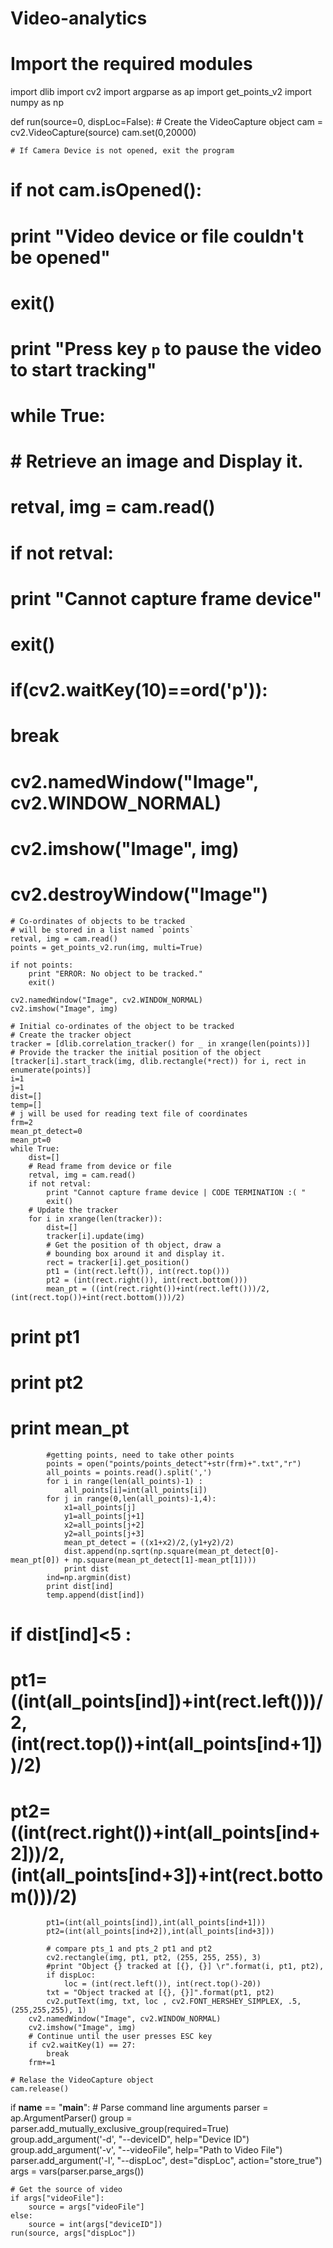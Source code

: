 # Video-analytics
# Import the required modules 
import dlib
import cv2
import argparse as ap
import get_points_v2
import numpy as np


def run(source=0, dispLoc=False):
    # Create the VideoCapture object
    cam = cv2.VideoCapture(source)
    cam.set(0,20000)

    # If Camera Device is not opened, exit the program
#    if not cam.isOpened():
#        print "Video device or file couldn't be opened"
#        exit()
#    
#    print "Press key `p` to pause the video to start tracking"
#    while True:
#        # Retrieve an image and Display it.
#        retval, img = cam.read()
#        if not retval:
#            print "Cannot capture frame device"
#            exit()
#        if(cv2.waitKey(10)==ord('p')):
#            break
#        cv2.namedWindow("Image", cv2.WINDOW_NORMAL)
#        cv2.imshow("Image", img)
#    cv2.destroyWindow("Image")

    # Co-ordinates of objects to be tracked 
    # will be stored in a list named `points`
    retval, img = cam.read()
    points = get_points_v2.run(img, multi=True) 

    if not points:
        print "ERROR: No object to be tracked."
        exit()

    cv2.namedWindow("Image", cv2.WINDOW_NORMAL)
    cv2.imshow("Image", img)

    # Initial co-ordinates of the object to be tracked 
    # Create the tracker object
    tracker = [dlib.correlation_tracker() for _ in xrange(len(points))]
    # Provide the tracker the initial position of the object
    [tracker[i].start_track(img, dlib.rectangle(*rect)) for i, rect in enumerate(points)]
    i=1
    j=1
    dist=[]
    temp=[]
    # j will be used for reading text file of coordinates
    frm=2
    mean_pt_detect=0
    mean_pt=0
    while True:
        dist=[]
        # Read frame from device or file
        retval, img = cam.read()
        if not retval:
            print "Cannot capture frame device | CODE TERMINATION :( "
            exit()
        # Update the tracker  
        for i in xrange(len(tracker)):
            dist=[]
            tracker[i].update(img)
            # Get the position of th object, draw a 
            # bounding box around it and display it.
            rect = tracker[i].get_position()
            pt1 = (int(rect.left()), int(rect.top()))
            pt2 = (int(rect.right()), int(rect.bottom()))
            mean_pt = ((int(rect.right())+int(rect.left()))/2,(int(rect.top())+int(rect.bottom()))/2)
#            print pt1
#            print pt2            
#            print mean_pt
            
            #getting points, need to take other points
            points = open("points/points_detect"+str(frm)+".txt","r")
            all_points = points.read().split(',')
            for i in range(len(all_points)-1) :
                all_points[i]=int(all_points[i])
            for j in range(0,len(all_points)-1,4):
                x1=all_points[j]
                y1=all_points[j+1]
                x2=all_points[j+2]
                y2=all_points[j+3]
                mean_pt_detect = ((x1+x2)/2,(y1+y2)/2)
                dist.append(np.sqrt(np.square(mean_pt_detect[0]-mean_pt[0]) + np.square(mean_pt_detect[1]-mean_pt[1])))
                print dist
            ind=np.argmin(dist)
            print dist[ind]
            temp.append(dist[ind])
#            if dist[ind]<5 :
#                pt1=((int(all_points[ind])+int(rect.left()))/2,(int(rect.top())+int(all_points[ind+1]))/2)
#                pt2=((int(rect.right())+int(all_points[ind+2]))/2,(int(all_points[ind+3])+int(rect.bottom()))/2)
            pt1=(int(all_points[ind]),int(all_points[ind+1]))
            pt2=(int(all_points[ind+2]),int(all_points[ind+3]))          
            
            # compare pts_1 and pts_2 pt1 and pt2
            cv2.rectangle(img, pt1, pt2, (255, 255, 255), 3)
            #print "Object {} tracked at [{}, {}] \r".format(i, pt1, pt2),
            if dispLoc:
                loc = (int(rect.left()), int(rect.top()-20))
	        txt = "Object tracked at [{}, {}]".format(pt1, pt2)
	        cv2.putText(img, txt, loc , cv2.FONT_HERSHEY_SIMPLEX, .5, (255,255,255), 1)
        cv2.namedWindow("Image", cv2.WINDOW_NORMAL)
        cv2.imshow("Image", img)
        # Continue until the user presses ESC key
        if cv2.waitKey(1) == 27:
            break
        frm+=1

    # Relase the VideoCapture object
    cam.release()

if __name__ == "__main__":
    # Parse command line arguments
    parser = ap.ArgumentParser()
    group = parser.add_mutually_exclusive_group(required=True)
    group.add_argument('-d', "--deviceID", help="Device ID")
    group.add_argument('-v', "--videoFile", help="Path to Video File")
    parser.add_argument('-l', "--dispLoc", dest="dispLoc", action="store_true")
    args = vars(parser.parse_args())

    # Get the source of video
    if args["videoFile"]:
        source = args["videoFile"]
    else:
        source = int(args["deviceID"])
    run(source, args["dispLoc"])
